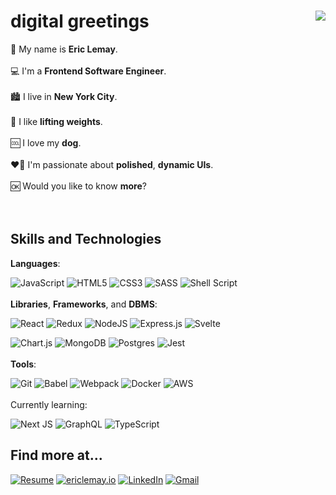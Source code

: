 # digital greetings <img src="https://media.giphy.com/media/iZqACjoizzbZzckhgn/giphy.gif" align="right" />

👤 My name is **Eric Lemay**.
<br/><br/>
💻 I'm a **Frontend Software Engineer**.
<br/><br/>
🏙 I live in **New York City**.
<br/><br/>
🦾 I like **lifting weights**.
<br/><br/>
🆒 I love my **dog**.
<br/><br/>
❤️‍🔥 I'm passionate about **polished**, **dynamic UIs**.
<br/><br/>
🆗 Would you like to know **more**?
<br/><br/><br/>

## Skills and Technologies

**Languages**:

![JavaScript](https://img.shields.io/badge/javascript-ac86ff.svg?style=for-the-badge&logo=javascript&logoColor=black) ![HTML5](https://img.shields.io/badge/html5-ac86ff.svg?style=for-the-badge&logo=html5&logoColor=black) ![CSS3](https://img.shields.io/badge/css3-ac86ff.svg?style=for-the-badge&logo=css3&logoColor=black) ![SASS](https://img.shields.io/badge/SASS-ac86ff.svg?style=for-the-badge&logo=SASS&logoColor=black) ![Shell Script](https://img.shields.io/badge/shell_script-ac86ff.svg?style=for-the-badge&logo=gnu-bash&logoColor=black)
<br/><br/>
**Libraries**, **Frameworks**, and **DBMS**:

![React](https://img.shields.io/badge/react-ac86ff.svg?style=for-the-badge&logo=react&logoColor=black) ![Redux](https://img.shields.io/badge/redux-ac86ff.svg?style=for-the-badge&logo=redux&logoColor=black) ![NodeJS](https://img.shields.io/badge/node.js-ac86ff?style=for-the-badge&logo=node.js&logoColor=black) ![Express.js](https://img.shields.io/badge/express.js-ac86ff.svg?style=for-the-badge&logo=express&logoColor=black) ![Svelte](https://img.shields.io/badge/svelte-ac86ff.svg?style=for-the-badge&logo=svelte&logoColor=black)

![Chart.js](https://img.shields.io/badge/chart.js-ac86ff.svg?style=for-the-badge&logo=chart.js&logoColor=black) ![MongoDB](https://img.shields.io/badge/MongoDB-ac86ff.svg?style=for-the-badge&logo=mongodb&logoColor=black) ![Postgres](https://img.shields.io/badge/postgres-ac86ff.svg?style=for-the-badge&logo=postgresql&logoColor=black) ![Jest](https://img.shields.io/badge/-jest-ac86ff?style=for-the-badge&logo=jest&logoColor=black)
<br/><br/>
**Tools**:

![Git](https://img.shields.io/badge/git-ac86ff.svg?style=for-the-badge&logo=git&logoColor=black) ![Babel](https://img.shields.io/badge/Babel-ac86ff?style=for-the-badge&logo=babel&logoColor=black) ![Webpack](https://img.shields.io/badge/webpack-ac86ff.svg?style=for-the-badge&logo=webpack&logoColor=black) ![Docker](https://img.shields.io/badge/docker-ac86ff.svg?style=for-the-badge&logo=docker&logoColor=black) ![AWS](https://img.shields.io/badge/AWS-ac86ff.svg?style=for-the-badge&logo=amazon-aws&logoColor=black)
<br/><br/>
Currently learning:

![Next JS](https://img.shields.io/badge/Next-ac86ff?style=for-the-badge&logo=next.js&logoColor=black) ![GraphQL](https://img.shields.io/badge/-GraphQL-ac86ff?style=for-the-badge&logo=graphql&logoColor=black) ![TypeScript](https://img.shields.io/badge/typescript-ac86ff.svg?style=for-the-badge&logo=typescript&logoColor=black)

## Find more at...

[![Resume](https://img.shields.io/badge/Resume-ac86ff?style=for-the-badge&logoColor=black)](https://github.com/StygianLiege/bio/raw/main/assets/Eric_Lemay_Resume.pdf) [![ericlemay.io](https://img.shields.io/badge/ericlemay.io-ac86ff?style=for-the-badge&logoColor=black)](https://ericlemay.io) [![LinkedIn](https://img.shields.io/badge/LinkedIn-ac86ff?style=for-the-badge&logo=linkedin&logoColor=black)](https://www.linkedin.com/in/lemayericr) [![Gmail](https://img.shields.io/badge/Gmail-ac86ff?style=for-the-badge&logo=gmail&logoColor=black)](mailto:lemay.eric.r@gmail.com)
